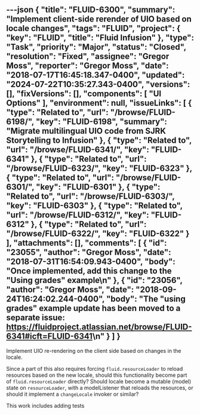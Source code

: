 ---json
{
  "title": "FLUID-6300",
  "summary": "Implement client-side rerender of UIO based on locale changes",
  "tags": "FLUID",
  "project": {
    "key": "FLUID",
    "title": "Fluid Infusion"
  },
  "type": "Task",
  "priority": "Major",
  "status": "Closed",
  "resolution": "Fixed",
  "assignee": "Gregor Moss",
  "reporter": "Gregor Moss",
  "date": "2018-07-17T16:45:18.347-0400",
  "updated": "2024-07-22T10:35:27.343-0400",
  "versions": [],
  "fixVersions": [],
  "components": [
    "UI Options"
  ],
  "environment": null,
  "issueLinks": [
    {
      "type": "Related to",
      "url": "/browse/FLUID-6198/",
      "key": "FLUID-6198",
      "summary": "Migrate multilingual UIO code from SJRK Storytelling to Infusion"
    },
    {
      "type": "Related to",
      "url": "/browse/FLUID-6341/",
      "key": "FLUID-6341"
    },
    {
      "type": "Related to",
      "url": "/browse/FLUID-6323/",
      "key": "FLUID-6323"
    },
    {
      "type": "Related to",
      "url": "/browse/FLUID-6301/",
      "key": "FLUID-6301"
    },
    {
      "type": "Related to",
      "url": "/browse/FLUID-6303/",
      "key": "FLUID-6303"
    },
    {
      "type": "Related to",
      "url": "/browse/FLUID-6312/",
      "key": "FLUID-6312"
    },
    {
      "type": "Related to",
      "url": "/browse/FLUID-6322/",
      "key": "FLUID-6322"
    }
  ],
  "attachments": [],
  "comments": [
    {
      "id": "23055",
      "author": "Gregor Moss",
      "date": "2018-07-31T16:54:09.943-0400",
      "body": "Once implemented, add this change to the \"Using grades\" example\n"
    },
    {
      "id": "23056",
      "author": "Gregor Moss",
      "date": "2018-09-24T16:24:02.244-0400",
      "body": "The \"using grades\" example update has been moved to a separate issue: <https://fluidproject.atlassian.net/browse/FLUID-6341#icft=FLUID-6341>\n"
    }
  ]
}
---
Implement UIO re-rendering on the client side based on changes in the locale.

Since a part of this also requires forcing `fluid.resourceLoader` to reload resources based on the new locale, should this functionality become part of `fluid.resourceLoader` directly? Should locale become a mutable (model) state on `resourceLoader`, with a modelListener that reloads the resources, or should it implement a `changeLocale` invoker or similar?

This work includes adding tests

        